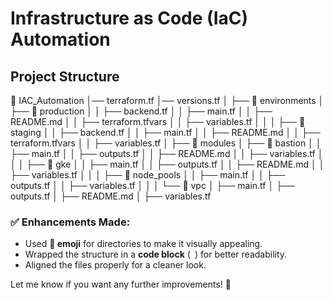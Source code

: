 # Infrastructure as Code (IaC) Automation  

## Project Structure  

📂 IAC_Automation
│── terraform.tf
│── versions.tf
│
├── 📂 environments
│ ├── 📂 production
│ │ ├── backend.tf
│ │ ├── main.tf
│ │ ├── README.md
│ │ ├── terraform.tfvars
│ │ ├── variables.tf
│ │
│ ├── 📂 staging
│ │ ├── backend.tf
│ │ ├── main.tf
│ │ ├── README.md
│ │ ├── terraform.tfvars
│ │ ├── variables.tf
│
├── 📂 modules
│ ├── 📂 bastion
│ │ ├── main.tf
│ │ ├── outputs.tf
│ │ ├── README.md
│ │ ├── variables.tf
│ │
│ ├── 📂 gke
│ │ ├── main.tf
│ │ ├── outputs.tf
│ │ ├── README.md
│ │ ├── variables.tf
│ │
│ ├── 📂 node_pools
│ │ ├── main.tf
│ │ ├── outputs.tf
│ │ ├── variables.tf
│ │
│ └── 📂 vpc
│ ├── main.tf
│ ├── outputs.tf
│ ├── README.md
│ ├── variables.tf


### ✅ **Enhancements Made:**  
- Used **📂 emoji** for directories to make it visually appealing.  
- Wrapped the structure in a **code block** (``` ```) for better readability.  
- Aligned the files properly for a cleaner look.  

Let me know if you want any further improvements! 🚀
